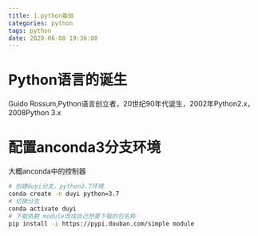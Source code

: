 ```yaml
---
title: 1.python基础
categories: python
tags: python
date: 2020-06-08 19:36:00
---
```

# Python语言的诞生
Guido Rossum,Python语言创立者，20世纪90年代诞生，2002年Python2.x，2008Python 3.x

# 配置anconda3分支环境
大概anconda中的控制器
```bash
# 创建duyi分支，python3.7环境
conda create -n duyi python=3.7
# 切换分支
conda activate duyi
# 下载依赖 module改成自己想要下载的包名称
pip install -i https://pypi.douban.com/simple module
```
